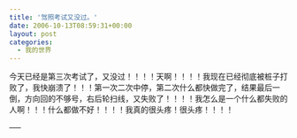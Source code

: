 ```yaml
---
title: '驾照考试又没过。'
date: 2006-10-13T08:59:31+00:00
layout: post
categories:
  - 我的世界
---
```


今天已经是第三次考试了，又没过！！！！天啊！！！！我现在已经彻底被桩子打败了，我快崩溃了！！！第一次二次中停，第二次什么都快做完了，结果最后一倒，方向回的不够号，右后轮扫线，又失败了！！！！我怎么是一个什么都失败的人啊！！！什么都做不好！！！！我真的很头疼！很头疼！！！！

—–